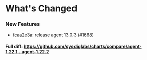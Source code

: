 # What's Changed

### New Features
- [fcaa2e3a](https://github.com/sysdiglabs/charts/commit/fcaa2e3a55890783c20940527b2f584dd5637f91): release agent 13.0.3 ([#1668](https://github.com/sysdiglabs/charts/issues/1668))
#### Full diff: https://github.com/sysdiglabs/charts/compare/agent-1.22.1...agent-1.22.2
